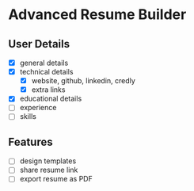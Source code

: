 # Advanced Resume Builder

## User Details
- [x] general details  
- [x] technical details 
  - [x] website, github, linkedin, credly 
  - [x] extra links
- [x] educational details  
- [ ] experience  
- [ ] skills

## Features
- [ ] design templates  
- [ ] share resume link  
- [ ] export resume as PDF